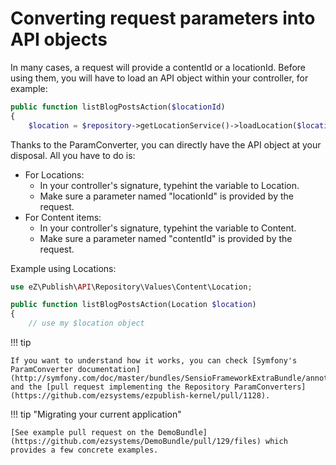 # Converting request parameters into API objects

In many cases, a request will provide a contentId or a locationId.
Before using them, you will have to load an API object within your controller, for example:

``` php
public function listBlogPostsAction($locationId)
{
    $location = $repository->getLocationService()->loadLocation($locationId);
```

Thanks to the ParamConverter, you can directly have the API object at your disposal. All you have to do is:

- For Locations:
    - In your controller's signature, typehint the variable to Location.
    - Make sure a parameter named "locationId" is provided by the request.
- For Content items:
    - In your controller's signature, typehint the variable to Content.
    - Make sure a parameter named "contentId" is provided by the request.

Example using Locations:

``` php
use eZ\Publish\API\Repository\Values\Content\Location;

public function listBlogPostsAction(Location $location)
{
    // use my $location object
```

!!! tip

    If you want to understand how it works, you can check [Symfony's ParamConverter documentation](http://symfony.com/doc/master/bundles/SensioFrameworkExtraBundle/annotations/converters.html) and the [pull request implementing the Repository ParamConverters](https://github.com/ezsystems/ezpublish-kernel/pull/1128).

!!! tip "Migrating your current application"

    [See example pull request on the DemoBundle](https://github.com/ezsystems/DemoBundle/pull/129/files) which provides a few concrete examples.
